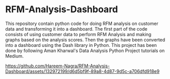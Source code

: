 # RFM-Analysis-Dashboard
This repository contain python code for doing RFM analysis on customer data and transforming it into a dashboard. The first part of the code consists of using customer data to perform RFM Analysis and making graphs based on the analysis scores.
Then the graphs have been converted into a dashboard using the Dash library in Python. This project has been done by following Aman Kharwal's Data Analysis Python Project tutorials on Medium.






https://github.com/Hareem-Nagra/RFM-Analysis-Dashboard/assets/132972199/d6d5bf9f-89a8-4d87-9d5c-a706dfd918e9

